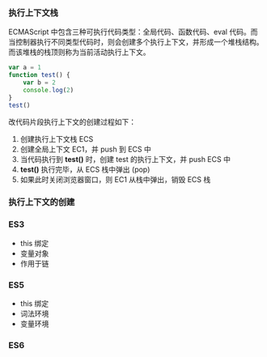 ### 执行上下文栈
ECMAScript 中包含三种可执行代码类型：全局代码、函数代码、eval 代码。而当控制器执行不同类型代码时，则会创建多个执行上下文，并形成一个堆栈结构。而该堆栈的栈顶则称为当前活动执行上下文。
```javascript
var a = 1
function test() {
    var b = 2
    console.log(2)
}
test()
```
改代码片段执行上下文的创建过程如下：
1. 创建执行上下文栈 ECS
2. 创建全局上下文 EC1，并 push 到 ECS 中
3. 当代码执行到 **test()** 时，创建 test 的执行上下文，并 push ECS 中
4. **test()** 执行完毕，从 ECS 栈中弹出 (pop)
5. 如果此时关闭浏览器窗口，则 EC1 从栈中弹出，销毁 ECS 栈

### 执行上下文的创建
### ES3
- this 绑定
- 变量对象
- 作用于链
### ES5
- this 绑定
- 词法环境
- 变量环境
### ES6
